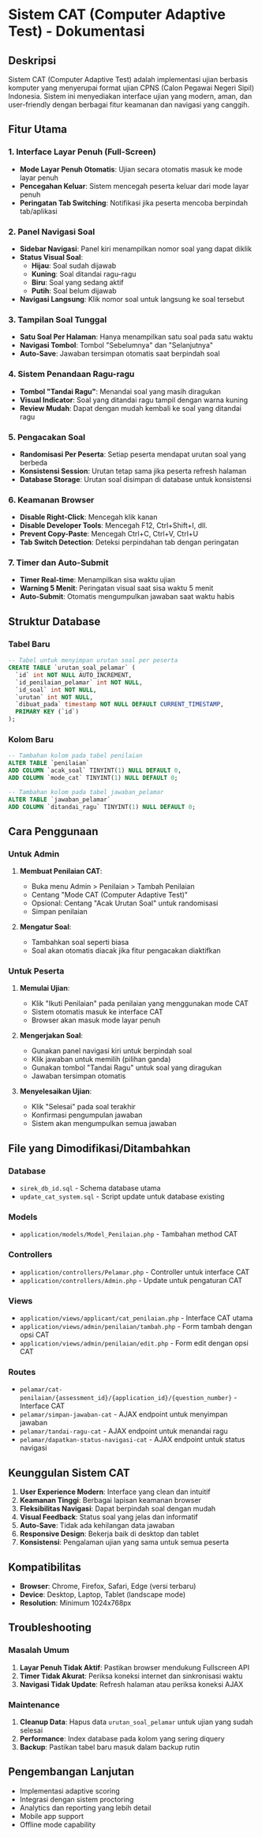 # Sistem CAT (Computer Adaptive Test) - Dokumentasi

## Deskripsi
Sistem CAT (Computer Adaptive Test) adalah implementasi ujian berbasis komputer yang menyerupai format ujian CPNS (Calon Pegawai Negeri Sipil) Indonesia. Sistem ini menyediakan interface ujian yang modern, aman, dan user-friendly dengan berbagai fitur keamanan dan navigasi yang canggih.

## Fitur Utama

### 1. Interface Layar Penuh (Full-Screen)
- **Mode Layar Penuh Otomatis**: Ujian secara otomatis masuk ke mode layar penuh
- **Pencegahan Keluar**: Sistem mencegah peserta keluar dari mode layar penuh
- **Peringatan Tab Switching**: Notifikasi jika peserta mencoba berpindah tab/aplikasi

### 2. Panel Navigasi Soal
- **Sidebar Navigasi**: Panel kiri menampilkan nomor soal yang dapat diklik
- **Status Visual Soal**:
  - **Hijau**: Soal sudah dijawab
  - **Kuning**: Soal ditandai ragu-ragu
  - **Biru**: Soal yang sedang aktif
  - **Putih**: Soal belum dijawab
- **Navigasi Langsung**: Klik nomor soal untuk langsung ke soal tersebut

### 3. Tampilan Soal Tunggal
- **Satu Soal Per Halaman**: Hanya menampilkan satu soal pada satu waktu
- **Navigasi Tombol**: Tombol "Sebelumnya" dan "Selanjutnya"
- **Auto-Save**: Jawaban tersimpan otomatis saat berpindah soal

### 4. Sistem Penandaan Ragu-ragu
- **Tombol "Tandai Ragu"**: Menandai soal yang masih diragukan
- **Visual Indicator**: Soal yang ditandai ragu tampil dengan warna kuning
- **Review Mudah**: Dapat dengan mudah kembali ke soal yang ditandai ragu

### 5. Pengacakan Soal
- **Randomisasi Per Peserta**: Setiap peserta mendapat urutan soal yang berbeda
- **Konsistensi Session**: Urutan tetap sama jika peserta refresh halaman
- **Database Storage**: Urutan soal disimpan di database untuk konsistensi

### 6. Keamanan Browser
- **Disable Right-Click**: Mencegah klik kanan
- **Disable Developer Tools**: Mencegah F12, Ctrl+Shift+I, dll.
- **Prevent Copy-Paste**: Mencegah Ctrl+C, Ctrl+V, Ctrl+U
- **Tab Switch Detection**: Deteksi perpindahan tab dengan peringatan

### 7. Timer dan Auto-Submit
- **Timer Real-time**: Menampilkan sisa waktu ujian
- **Warning 5 Menit**: Peringatan visual saat sisa waktu 5 menit
- **Auto-Submit**: Otomatis mengumpulkan jawaban saat waktu habis

## Struktur Database

### Tabel Baru
```sql
-- Tabel untuk menyimpan urutan soal per peserta
CREATE TABLE `urutan_soal_pelamar` (
  `id` int NOT NULL AUTO_INCREMENT,
  `id_penilaian_pelamar` int NOT NULL,
  `id_soal` int NOT NULL,
  `urutan` int NOT NULL,
  `dibuat_pada` timestamp NOT NULL DEFAULT CURRENT_TIMESTAMP,
  PRIMARY KEY (`id`)
);
```

### Kolom Baru
```sql
-- Tambahan kolom pada tabel penilaian
ALTER TABLE `penilaian` 
ADD COLUMN `acak_soal` TINYINT(1) NULL DEFAULT 0,
ADD COLUMN `mode_cat` TINYINT(1) NULL DEFAULT 0;

-- Tambahan kolom pada tabel jawaban_pelamar
ALTER TABLE `jawaban_pelamar` 
ADD COLUMN `ditandai_ragu` TINYINT(1) NULL DEFAULT 0;
```

## Cara Penggunaan

### Untuk Admin
1. **Membuat Penilaian CAT**:
   - Buka menu Admin > Penilaian > Tambah Penilaian
   - Centang "Mode CAT (Computer Adaptive Test)"
   - Opsional: Centang "Acak Urutan Soal" untuk randomisasi
   - Simpan penilaian

2. **Mengatur Soal**:
   - Tambahkan soal seperti biasa
   - Soal akan otomatis diacak jika fitur pengacakan diaktifkan

### Untuk Peserta
1. **Memulai Ujian**:
   - Klik "Ikuti Penilaian" pada penilaian yang menggunakan mode CAT
   - Sistem otomatis masuk ke interface CAT
   - Browser akan masuk mode layar penuh

2. **Mengerjakan Soal**:
   - Gunakan panel navigasi kiri untuk berpindah soal
   - Klik jawaban untuk memilih (pilihan ganda)
   - Gunakan tombol "Tandai Ragu" untuk soal yang diragukan
   - Jawaban tersimpan otomatis

3. **Menyelesaikan Ujian**:
   - Klik "Selesai" pada soal terakhir
   - Konfirmasi pengumpulan jawaban
   - Sistem akan mengumpulkan semua jawaban

## File yang Dimodifikasi/Ditambahkan

### Database
- `sirek_db_id.sql` - Schema database utama
- `update_cat_system.sql` - Script update untuk database existing

### Models
- `application/models/Model_Penilaian.php` - Tambahan method CAT

### Controllers
- `application/controllers/Pelamar.php` - Controller untuk interface CAT
- `application/controllers/Admin.php` - Update untuk pengaturan CAT

### Views
- `application/views/applicant/cat_penilaian.php` - Interface CAT utama
- `application/views/admin/penilaian/tambah.php` - Form tambah dengan opsi CAT
- `application/views/admin/penilaian/edit.php` - Form edit dengan opsi CAT

### Routes
- `pelamar/cat-penilaian/{assessment_id}/{application_id}/{question_number}` - Interface CAT
- `pelamar/simpan-jawaban-cat` - AJAX endpoint untuk menyimpan jawaban
- `pelamar/tandai-ragu-cat` - AJAX endpoint untuk menandai ragu
- `pelamar/dapatkan-status-navigasi-cat` - AJAX endpoint untuk status navigasi

## Keunggulan Sistem CAT

1. **User Experience Modern**: Interface yang clean dan intuitif
2. **Keamanan Tinggi**: Berbagai lapisan keamanan browser
3. **Fleksibilitas Navigasi**: Dapat berpindah soal dengan mudah
4. **Visual Feedback**: Status soal yang jelas dan informatif
5. **Auto-Save**: Tidak ada kehilangan data jawaban
6. **Responsive Design**: Bekerja baik di desktop dan tablet
7. **Konsistensi**: Pengalaman ujian yang sama untuk semua peserta

## Kompatibilitas
- **Browser**: Chrome, Firefox, Safari, Edge (versi terbaru)
- **Device**: Desktop, Laptop, Tablet (landscape mode)
- **Resolution**: Minimum 1024x768px

## Troubleshooting

### Masalah Umum
1. **Layar Penuh Tidak Aktif**: Pastikan browser mendukung Fullscreen API
2. **Timer Tidak Akurat**: Periksa koneksi internet dan sinkronisasi waktu
3. **Navigasi Tidak Update**: Refresh halaman atau periksa koneksi AJAX

### Maintenance
1. **Cleanup Data**: Hapus data `urutan_soal_pelamar` untuk ujian yang sudah selesai
2. **Performance**: Index database pada kolom yang sering diquery
3. **Backup**: Pastikan tabel baru masuk dalam backup rutin

## Pengembangan Lanjutan
- Implementasi adaptive scoring
- Integrasi dengan sistem proctoring
- Analytics dan reporting yang lebih detail
- Mobile app support
- Offline mode capability
